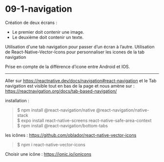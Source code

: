 # 09-1-navigation

Création de deux écrans :
- Le premier doit contenir une image.
- Le deuxième doit contenir un texte.

Utilisation d'une tab navigation pour passer d’un écran à l’autre.
Utilisation de React-Native-Vector-Icons pour personnaliser les icones de la tab navigation

Prise en compte de la différence d’icone entre Android et IOS.

--------

Aller sur https://reactnative.dev/docs/navigation#react-navigation et le Tab navigation est visible tout en bas de la page et nous amène sur : https://reactnavigation.org/docs/tab-based-navigation/

installation :

> $ npm install @react-navigation/native @react-navigation/native-stack  
> $ expo install react-native-screens react-native-safe-area-context  
> $ npm install @react-navigation/bottom-tabs  

les icônes : https://github.com/oblador/react-native-vector-icons

> $ npm i react-native-vector-icons  

Choisir une icône : https://ionic.io/ionicons
